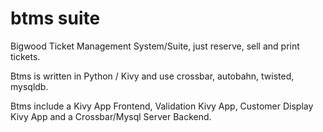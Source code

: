 # btms suite
Bigwood Ticket Management System/Suite, 
just reserve, sell and print tickets.

Btms is written in Python / Kivy and use crossbar, autobahn, twisted, mysqldb.

Btms include a Kivy App Frontend, Validation Kivy App, Customer Display Kivy App
and a Crossbar/Mysql Server Backend.

